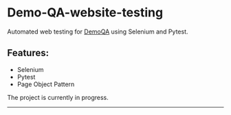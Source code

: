 # Demo-QA-website-testing

Automated web testing for [DemoQA](https://demoqa.com) using Selenium and Pytest.

## Features:
- Selenium
- Pytest
- Page Object Pattern

The project is currently in progress.

---
